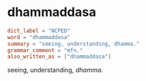 # dhammaddasa

``` toml
dict_label = "NCPED"
word = "dhammaddasa"
summary = "seeing, understanding, dhamma."
grammar_comment = "mfn."
also_written_as = ["dhammaddasa"]
```

seeing, understanding, *dhamma*.

